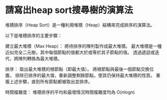 # 請寫出heap sort搜尋樹的演算法

堆積排序（Heap Sort）是一種利用堆積（Heap）結構來完成排序的演算法。

以下是堆積排序的主要步驟：

建立最大堆積（Max Heap）：
將待排序的陣列製作成最大堆積。
最大堆積是一種近似完全二元樹，其中每個節點的值都大於或等於其子節點的值。
透過遞迴或迭代，將陣列轉換為最大堆積。

排序：
取出最大堆積的根節點（即最大值）。
將根節點與最後一個節點交換位置。
排除已排序的最大值，重新調整剩餘節點，使其仍保持最大堆積的性質。
重複上述步驟，直到所有節點都被取出並排序。

時間複雜度：
堆積排序的平均和最壞情況時間複雜度均為 O(nlogn)
